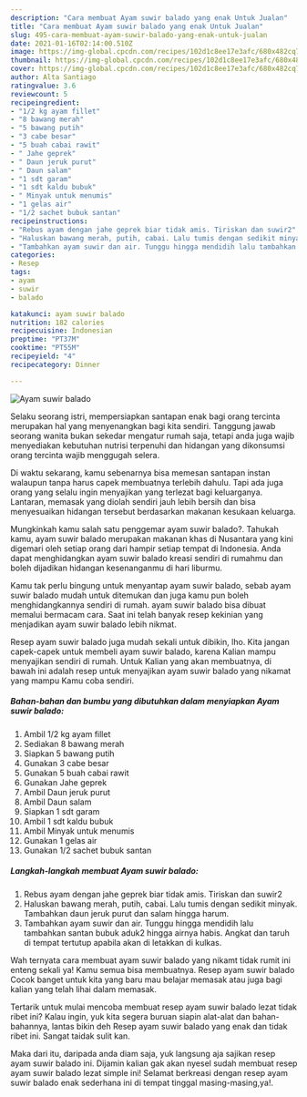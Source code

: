 ```yaml
---
description: "Cara membuat Ayam suwir balado yang enak Untuk Jualan"
title: "Cara membuat Ayam suwir balado yang enak Untuk Jualan"
slug: 495-cara-membuat-ayam-suwir-balado-yang-enak-untuk-jualan
date: 2021-01-16T02:14:00.510Z
image: https://img-global.cpcdn.com/recipes/102d1c8ee17e3afc/680x482cq70/ayam-suwir-balado-foto-resep-utama.jpg
thumbnail: https://img-global.cpcdn.com/recipes/102d1c8ee17e3afc/680x482cq70/ayam-suwir-balado-foto-resep-utama.jpg
cover: https://img-global.cpcdn.com/recipes/102d1c8ee17e3afc/680x482cq70/ayam-suwir-balado-foto-resep-utama.jpg
author: Alta Santiago
ratingvalue: 3.6
reviewcount: 5
recipeingredient:
- "1/2 kg ayam fillet"
- "8 bawang merah"
- "5 bawang putih"
- "3 cabe besar"
- "5 buah cabai rawit"
- " Jahe geprek"
- " Daun jeruk purut"
- " Daun salam"
- "1 sdt garam"
- "1 sdt kaldu bubuk"
- " Minyak untuk menumis"
- "1 gelas air"
- "1/2 sachet bubuk santan"
recipeinstructions:
- "Rebus ayam dengan jahe geprek biar tidak amis. Tiriskan dan suwir2"
- "Haluskan bawang merah, putih, cabai. Lalu tumis dengan sedikit minyak. Tambahkan daun jeruk purut dan salam hingga harum."
- "Tambahkan ayam suwir dan air. Tunggu hingga mendidih lalu tambahkan santan bubuk aduk2 hingga airnya habis. Angkat dan taruh di tempat tertutup apabila akan di letakkan di kulkas."
categories:
- Resep
tags:
- ayam
- suwir
- balado

katakunci: ayam suwir balado 
nutrition: 182 calories
recipecuisine: Indonesian
preptime: "PT37M"
cooktime: "PT55M"
recipeyield: "4"
recipecategory: Dinner

---
```



![Ayam suwir balado](https://img-global.cpcdn.com/recipes/102d1c8ee17e3afc/680x482cq70/ayam-suwir-balado-foto-resep-utama.jpg)

Selaku seorang istri, mempersiapkan santapan enak bagi orang tercinta merupakan hal yang menyenangkan bagi kita sendiri. Tanggung jawab seorang  wanita bukan sekedar mengatur rumah saja, tetapi anda juga wajib menyediakan kebutuhan nutrisi terpenuhi dan hidangan yang dikonsumsi orang tercinta wajib menggugah selera.

Di waktu  sekarang, kamu sebenarnya bisa memesan santapan instan walaupun tanpa harus capek membuatnya terlebih dahulu. Tapi ada juga orang yang selalu ingin menyajikan yang terlezat bagi keluarganya. Lantaran, memasak yang diolah sendiri jauh lebih bersih dan bisa menyesuaikan hidangan tersebut berdasarkan makanan kesukaan keluarga. 



Mungkinkah kamu salah satu penggemar ayam suwir balado?. Tahukah kamu, ayam suwir balado merupakan makanan khas di Nusantara yang kini digemari oleh setiap orang dari hampir setiap tempat di Indonesia. Anda dapat menghidangkan ayam suwir balado kreasi sendiri di rumahmu dan boleh dijadikan hidangan kesenanganmu di hari liburmu.

Kamu tak perlu bingung untuk menyantap ayam suwir balado, sebab ayam suwir balado mudah untuk ditemukan dan juga kamu pun boleh menghidangkannya sendiri di rumah. ayam suwir balado bisa dibuat memalui bermacam cara. Saat ini telah banyak resep kekinian yang menjadikan ayam suwir balado lebih nikmat.

Resep ayam suwir balado juga mudah sekali untuk dibikin, lho. Kita jangan capek-capek untuk membeli ayam suwir balado, karena Kalian mampu menyajikan sendiri di rumah. Untuk Kalian yang akan membuatnya, di bawah ini adalah resep untuk menyajikan ayam suwir balado yang nikamat yang mampu Kamu coba sendiri.

<!--inarticleads1-->

##### Bahan-bahan dan bumbu yang dibutuhkan dalam menyiapkan Ayam suwir balado:

1. Ambil 1/2 kg ayam fillet
1. Sediakan 8 bawang merah
1. Siapkan 5 bawang putih
1. Gunakan 3 cabe besar
1. Gunakan 5 buah cabai rawit
1. Gunakan  Jahe geprek
1. Ambil  Daun jeruk purut
1. Ambil  Daun salam
1. Siapkan 1 sdt garam
1. Ambil 1 sdt kaldu bubuk
1. Ambil  Minyak untuk menumis
1. Gunakan 1 gelas air
1. Gunakan 1/2 sachet bubuk santan




<!--inarticleads2-->

##### Langkah-langkah membuat Ayam suwir balado:

1. Rebus ayam dengan jahe geprek biar tidak amis. Tiriskan dan suwir2
1. Haluskan bawang merah, putih, cabai. Lalu tumis dengan sedikit minyak. Tambahkan daun jeruk purut dan salam hingga harum.
1. Tambahkan ayam suwir dan air. Tunggu hingga mendidih lalu tambahkan santan bubuk aduk2 hingga airnya habis. Angkat dan taruh di tempat tertutup apabila akan di letakkan di kulkas.




Wah ternyata cara membuat ayam suwir balado yang nikamt tidak rumit ini enteng sekali ya! Kamu semua bisa membuatnya. Resep ayam suwir balado Cocok banget untuk kita yang baru mau belajar memasak atau juga bagi kalian yang telah lihai dalam memasak.

Tertarik untuk mulai mencoba membuat resep ayam suwir balado lezat tidak ribet ini? Kalau ingin, yuk kita segera buruan siapin alat-alat dan bahan-bahannya, lantas bikin deh Resep ayam suwir balado yang enak dan tidak ribet ini. Sangat taidak sulit kan. 

Maka dari itu, daripada anda diam saja, yuk langsung aja sajikan resep ayam suwir balado ini. Dijamin kalian gak akan nyesel sudah membuat resep ayam suwir balado lezat simple ini! Selamat berkreasi dengan resep ayam suwir balado enak sederhana ini di tempat tinggal masing-masing,ya!.


